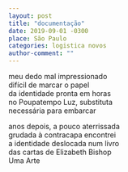 ```yaml
---
layout: post
title: "documentação"
date: 2019-09-01 -0300
place: São Paulo
categories: logistica novos
author-comment: ""
---
```


<!--more-->
meu dedo mal impressionado  
difícil de marcar o papel  
da identidade pronta em horas  
no Poupatempo Luz, substituta  
necessária para embarcar  

anos depois, a pouco aterrissada  
grudada à contracapa encontrei  
a identidade deslocada num livro  
das cartas de Elizabeth Bishop  
Uma Arte  
